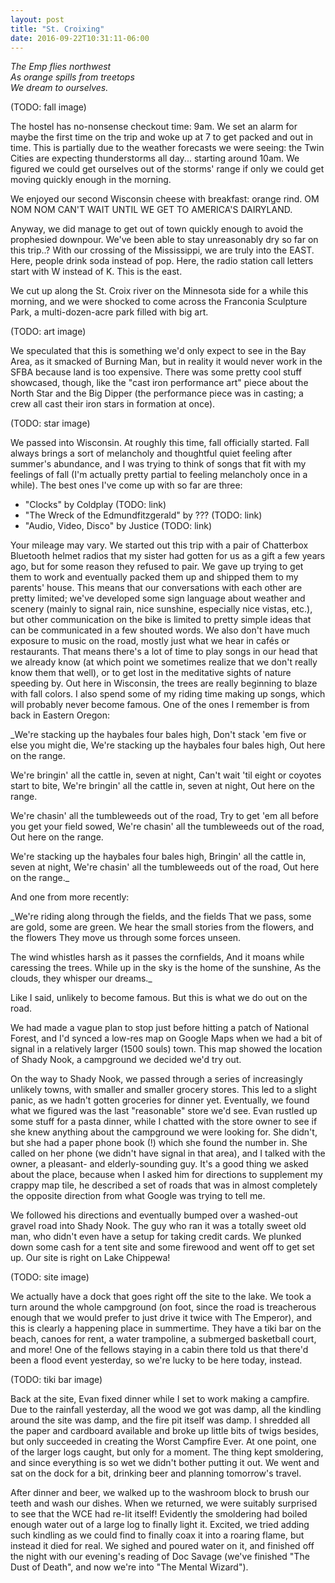 ```yaml
---
layout: post
title: "St. Croixing"
date: 2016-09-22T10:31:11-06:00
---
```


<i>The Emp flies northwest<br/>
As orange spills from treetops<br/>
We dream to ourselves.</i>

(TODO: fall image)

The hostel has no-nonsense checkout time: 9am. We set an alarm for maybe the first time on the trip and woke up at 7 to get packed and out in time. This is partially due to the weather forecasts we were seeing: the Twin Cities are expecting thunderstorms all day... starting around 10am. We figured we could get ourselves out of the storms' range if only we could get moving quickly enough in the morning.

We enjoyed our second Wisconsin cheese with breakfast: orange rind. OM NOM NOM CAN'T WAIT UNTIL WE GET TO AMERICA'S DAIRYLAND.

Anyway, we did manage to get out of town quickly enough to avoid the prophesied downpour. We've been able to stay unreasonably dry so far on this trip..? With our crossing of the Mississippi, we are truly into the EAST. Here, people drink soda instead of pop. Here, the radio station call letters start with W instead of K. This is the east.

We cut up along the St. Croix river on the Minnesota side for a while this morning, and we were shocked to come across the Franconia Sculpture Park, a multi-dozen-acre park filled with big art.

(TODO: art image)

We speculated that this is something we'd only expect to see in the Bay Area, as it smacked of Burning Man, but in reality it would never work in the SFBA because land is too expensive. There was some pretty cool stuff showcased, though, like the "cast iron performance art" piece about the North Star and the Big Dipper (the performance piece was in casting; a crew all cast their iron stars in formation at once).

(TODO: star image)

We passed into Wisconsin. At roughly this time, fall officially started. Fall always brings a sort of melancholy and thoughtful quiet feeling after summer's abundance, and I was trying to think of songs that fit with my feelings of fall (I'm actually pretty partial to feeling melancholy once in a while). The best ones I've come up with so far are three:

* "Clocks" by Coldplay (TODO: link)
* "The Wreck of the Edmundfitzgerald" by ??? (TODO: link)
* "Audio, Video, Disco" by Justice (TODO: link)

Your mileage may vary. We started out this trip with a pair of Chatterbox Bluetooth helmet radios that my sister had gotten for us as a gift a few years ago, but for some reason they refused to pair. We gave up trying to get them to work and eventually packed them up and shipped them to my parents' house. This means that our conversations with each other are pretty limited; we've developed some sign language about weather and scenery (mainly to signal rain, nice sunshine, especially nice vistas, etc.), but other communication on the bike is limited to pretty simple ideas that can be communicated in a few shouted words. We also don't have much exposure to music on the road, mostly just what we hear in cafés or restaurants. That means there's a lot of time to play songs in our head that we already know (at which point we sometimes realize that we don't really know them that well), or to get lost in the meditative sights of nature speeding by. Out here in Wisconsin, the trees are really beginning to blaze with fall colors. I also spend some of my riding time making up songs, which will probably never become famous. One of the ones I remember is from back in Eastern Oregon:

_We're stacking up the haybales four bales high,
Don't stack 'em five or else you might die,
We're stacking up the haybales four bales high,
Out here on the range.

We're bringin' all the cattle in, seven at night,
Can't wait 'til eight or coyotes start to bite,
We're bringin' all the cattle in, seven at night,
Out here on the range.

We're chasin' all the tumbleweeds out of the road,
Try to get 'em all before you get your field sowed,
We're chasin' all the tumbleweeds out of the road,
Out here on the range.

We're stacking up the haybales four bales high,
Bringin' all the cattle in, seven at night,
We're chasin' all the tumbleweeds out of the road,
Out here on the range._

And one from more recently:

_We're riding along through the fields, and the fields
That we pass, some are gold, some are green.
We hear the small stories from the flowers, and the flowers
They move us through some forces unseen.

The wind whistles harsh as it passes the cornfields,
And it moans while caressing the trees.
While up in the sky is the home of the sunshine,
As the clouds, they whisper our dreams._

Like I said, unlikely to become famous. But this is what we do out on the road.

We had made a vague plan to stop just before hitting a patch of National Forest, and I'd synced a low-res map on Google Maps when we had a bit of signal in a relatively larger (1500 souls) town. This map showed the location of Shady Nook, a campground we decided we'd try out.

On the way to Shady Nook, we passed through a series of increasingly unlikely towns, with smaller and smaller grocery stores. This led to a slight panic, as we hadn't gotten groceries for dinner yet. Eventually, we found what we figured was the last "reasonable" store we'd see. Evan rustled up some stuff for a pasta dinner, while I chatted with the store owner to see if she knew anything about the campground we were looking for. She didn't, but she had a paper phone book (!) which she found the number in. She called on her phone (we didn't have signal in that area), and I talked with the owner, a pleasant- and elderly-sounding guy. It's a good thing we asked about the place, because when I asked him for directions to supplement my crappy map tile, he described a set of roads that was in almost completely the opposite direction from what Google was trying to tell me.

We followed his directions and eventually bumped over a washed-out gravel road into Shady Nook. The guy who ran it was a totally sweet old man, who didn't even have a setup for taking credit cards. We plunked down some cash for a tent site and some firewood and went off to get set up. Our site is right on Lake Chippewa!

(TODO: site image)

We actually have a dock that goes right off the site to the lake. We took a turn around the whole campground (on foot, since the road is treacherous enough that we would prefer to just drive it twice with The Emperor), and this is clearly a happening place in summertime. They have a tiki bar on the beach, canoes for rent, a water trampoline, a submerged basketball court, and more! One of the fellows staying in a cabin there told us that there'd been a flood event yesterday, so we're lucky to be here today, instead.

(TODO: tiki bar image)

Back at the site, Evan fixed dinner while I set to work making a campfire. Due to the rainfall yesterday, all the wood we got was damp, all the kindling around the site was damp, and the fire pit itself was damp. I shredded all the paper and cardboard available and broke up little bits of twigs besides, but only succeeded in creating the Worst Campfire Ever. At one point, one of the larger logs caught, but only for a moment. The thing kept smoldering, and since everything is so wet we didn't bother putting it out. We went and sat on the dock for a bit, drinking beer and planning tomorrow's travel.

After dinner and beer, we walked up to the washroom block to brush our teeth and wash our dishes. When we returned, we were suitably surprised to see that the WCE had re-lit itself! Evidently the smoldering had boiled enough water out of a large log to finally light it. Excited, we tried adding such kindling as we could find to finally coax it into a roaring flame, but instead it died for real. We sighed and poured water on it, and finished off the night with our evening's reading of Doc Savage (we've finished "The Dust of Death", and now we're into "The Mental Wizard").
